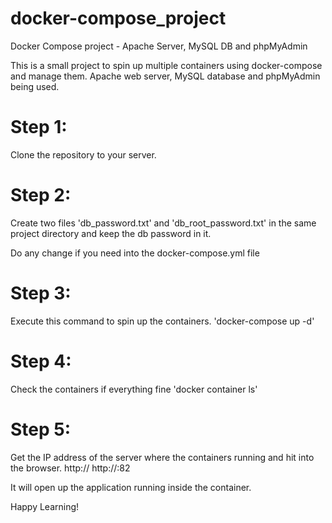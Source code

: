# docker-compose_project
Docker Compose project - Apache Server, MySQL DB and phpMyAdmin

This is a small project to spin up multiple containers using docker-compose and manage them.
Apache web server, MySQL database and phpMyAdmin being used.

# Step 1:
Clone the repository to your server.

# Step 2:
Create two files 'db_password.txt' and 'db_root_password.txt' in the same project directory and keep the db password in it.

Do any change if you need into the docker-compose.yml file

# Step 3:
Execute this command to spin up the containers.
'docker-compose up -d'

# Step 4:
Check the containers if everything fine
'docker container ls'

# Step 5:
Get the IP address of the server where the containers running and hit into the browser.
http://<ip-address>
http://<ip-address>:82
  
It will open up the application running inside the container.
  
  Happy Learning!
